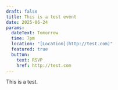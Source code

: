 ```yaml
---
draft: false
title: This is a test event
date: 2025-06-24
params:
  dateText: Tomorrow
  time: 7pm
  location: "[Location](http://test.com)"
  featured: true
  button:
    text: RSVP
    href: http://test.com
---
```

This is a test.